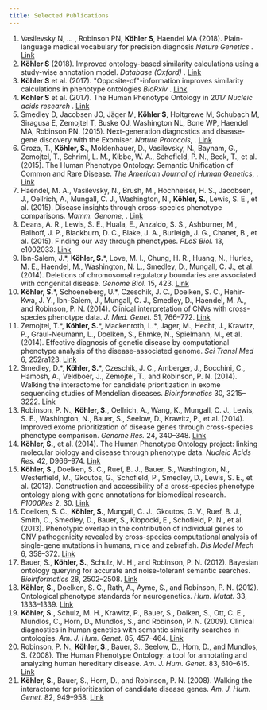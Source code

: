 ```yaml
---
title: Selected Publications
---
```




<ol class="bibliography">

<li><span id="annot">Vasilevsky N, ... , Robinson PN, <b>Köhler S</b>, Haendel MA (2018). Plain-language medical vocabulary for precision diagnosis <i>Nature Genetics</i> .</span>   <a href="https://www.ncbi.nlm.nih.gov/pubmed/29632381">Link</a>  </li>

<li><span id="annot"><b>Köhler S</b> (2018). Improved ontology-based similarity calculations using a study-wise annotation model. <i>Database (Oxford)</i> .</span>   <a href="https://www.ncbi.nlm.nih.gov/pmc/articles/PMC5868182/">Link</a>  </li>

<li><span id="annot"><b>Köhler S</b> et al. (2017). "Opposite-of"-information improves similarity calculations in phenotype ontologies <i>BioRxiv</i> .</span>   <a href="https://www.biorxiv.org/content/early/2017/02/16/108977">Link</a>  </li>

<li><span id="annot"><b>Köhler S</b> et al. (2017). The Human Phenotype Ontology in 2017 <i>Nucleic acids research</i> .</span>   <a href="https://academic.oup.com/nar/article/45/D1/D865/2574174">Link</a>  </li>


<li><span id="exomiser_natgenet"> Smedley D, Jacobsen JO, Jäger M, <b>Köhler S</b>, Holtgrewe M, Schubach M, Siragusa E, Zemojtel T, Buske OJ, Washington NL, Bone WP, Haendel MA, Robinson PN. (2015). Next-generation diagnostics and disease-gene discovery with the Exomiser. <i>Nature Protocols</i>, .</span>   <a href="http://www.ncbi.nlm.nih.gov/pubmed/26562621">Link</a>  </li>


<li><span id="ajhg">Groza, T., <b>Köhler, S.</b>, Moldenhauer, D., Vasilevsky, N., Baynam, G., Zemojtel, T., Schriml, L. M., Kibbe, W. A., Schofield, P. N., Beck, T., et al. (2015). The Human Phenotype Ontology: Semantic Unification of Common and Rare Disease. <i>The American Journal of Human Genetics</i>, .</span>   <a href="http://www.cell.com/ajhg/abstract/S0002-9297(15)00234-7">Link</a>  </li>

<li><span id="pmid26092691">Haendel, M. A., Vasilevsky, N., Brush, M., Hochheiser, H. S., Jacobsen, J., Oellrich, A., Mungall, C. J., Washington, N., <b>Köhler, S.</b>, Lewis, S. E., et al. (2015). Disease insights through cross-species phenotype comparisons. <i>Mamm. Genome</i>, .</span>   <a href="http://link.springer.com/article/10.1007%2Fs00335-015-9577-8">Link</a>  </li>

<li><span id="PMID25562316">Deans, A. R., Lewis, S. E., Huala, E., Anzaldo, S. S., Ashburner, M., Balhoff, J. P., Blackburn, D. C., Blake, J. A., Burleigh, J. G., Chanet, B., et al. (2015). Finding our way through phenotypes. <i>PLoS Biol.</i> 13, e1002033.</span>   <a href="http://www.ncbi.nlm.nih.gov/pubmed/25562316">Link</a>  </li>

<li><span id="PMID25315429">Ibn-Salem, J.*, <b>Köhler, S.</b>*, Love, M. I., Chung, H. R., Huang, N., Hurles, M. E., Haendel, M., Washington, N. L., Smedley, D., Mungall, C. J., et al. (2014). Deletions of chromosomal regulatory boundaries are associated with congenital disease. <i>Genome Biol.</i> 15, 423.</span>   <a href="http://www.ncbi.nlm.nih.gov/pubmed/25315429">Link</a>  </li>

<li><span id="PMID25280750"><b>Köhler, S.</b>*, Schoeneberg, U.*, Czeschik, J. C., Doelken, S. C., Hehir-Kwa, J. Y., Ibn-Salem, J., Mungall, C. J., Smedley, D., Haendel, M. A., and Robinson, P. N. (2014). Clinical interpretation of CNVs with cross-species phenotype data. <i>J. Med. Genet.</i> 51, 766–772.</span>   <a href="http://www.ncbi.nlm.nih.gov/pubmed/25280750">Link</a>  </li>

<li><span id="PMID25186178">Zemojtel, T.*, <b>Köhler, S.</b>*, Mackenroth, L.*, Jager, M., Hecht, J., Krawitz, P., Graul-Neumann, L., Doelken, S., Ehmke, N., Spielmann, M., et al. (2014). Effective diagnosis of genetic disease by computational phenotype analysis of the disease-associated genome. <i>Sci Transl Med</i> 6, 252ra123.</span>   <a href="http://www.ncbi.nlm.nih.gov/pubmed/25186178">Link</a>  </li>


<li><span id="PMID25078397">Smedley, D.*, <b>Köhler, S.</b>*, Czeschik, J. C., Amberger, J., Bocchini, C., Hamosh, A., Veldboer, J., Zemojtel, T., and Robinson, P. N. (2014). Walking the interactome for candidate prioritization in exome sequencing studies of Mendelian diseases. <i>Bioinformatics</i> 30, 3215–3222.</span>   <a href="http://www.ncbi.nlm.nih.gov/pubmed/25078397">Link</a>  </li>

<li><span id="PMID24162188">Robinson, P. N., <b>Köhler, S.</b>, Oellrich, A., Wang, K., Mungall, C. J., Lewis, S. E., Washington, N., Bauer, S., Seelow, D., Krawitz, P., et al. (2014). Improved exome prioritization of disease genes through cross-species phenotype comparison. <i>Genome Res.</i> 24, 340–348.</span>   <a href="http://www.ncbi.nlm.nih.gov/pubmed/24162188">Link</a>  </li>

<li><span id="PMID24217912"><b>Köhler, S.</b>, et al. (2014). The Human Phenotype Ontology project: linking molecular biology and disease through phenotype data. <i>Nucleic Acids Res.</i> 42, D966–974.</span>   <a href="http://www.ncbi.nlm.nih.gov/pubmed/24217912">Link</a>  </li>

<li><span id="PMID24358873"><b>Köhler, S.</b>, Doelken, S. C., Ruef, B. J., Bauer, S., Washington, N., Westerfield, M., Gkoutos, G., Schofield, P., Smedley, D., Lewis, S. E., et al. (2013). Construction and accessibility of a cross-species phenotype ontology along with gene annotations for biomedical research. <i>F1000Res</i> 2, 30.</span>   <a href="http://www.ncbi.nlm.nih.gov/pubmed/24358873">Link</a>  </li>

<li><span id="PMID23104991">Doelken, S. C., <b>Köhler, S.</b>, Mungall, C. J., Gkoutos, G. V., Ruef, B. J., Smith, C., Smedley, D., Bauer, S., Klopocki, E., Schofield, P. N., et al. (2013). Phenotypic overlap in the contribution of individual genes to CNV pathogenicity revealed by cross-species computational analysis of single-gene mutations in humans, mice and zebrafish. <i>Dis Model Mech</i> 6, 358–372.</span>   <a href="http://www.ncbi.nlm.nih.gov/pubmed/23104991">Link</a>  </li>

<li><span id="PMID22843981">Bauer, S., <b>Köhler, S.</b>, Schulz, M. H., and Robinson, P. N. (2012). Bayesian ontology querying for accurate and noise-tolerant semantic searches. <i>Bioinformatics</i> 28, 2502–2508.</span>   <a href="http://www.ncbi.nlm.nih.gov/pubmed/22843981">Link</a>  </li>

<li><span id="PMID22573485"><b>Köhler, S.</b>, Doelken, S. C., Rath, A., Ayme, S., and Robinson, P. N. (2012). Ontological phenotype standards for neurogenetics. <i>Hum. Mutat.</i> 33, 1333–1339.</span>   <a href="http://www.ncbi.nlm.nih.gov/pubmed/22573485">Link</a>  </li>


<li><span id="PMID19800049"><b>Köhler, S.</b>, Schulz, M. H., Krawitz, P., Bauer, S., Dolken, S., Ott, C. E., Mundlos, C., Horn, D., Mundlos, S., and Robinson, P. N. (2009). Clinical diagnostics in human genetics with semantic similarity searches in ontologies. <i>Am. J. Hum. Genet.</i> 85, 457–464.</span>   <a href="http://www.ncbi.nlm.nih.gov/pubmed/19800049">Link</a>  </li>


<li><span id="PMID18950739">Robinson, P. N., <b>Köhler, S.</b>, Bauer, S., Seelow, D., Horn, D., and Mundlos, S. (2008). The Human Phenotype Ontology: a tool for annotating and analyzing human hereditary disease. <i>Am. J. Hum. Genet.</i> 83, 610–615.</span>   <a href="http://www.ncbi.nlm.nih.gov/pubmed/18950739">Link</a>  </li>

<li><span id="PMID18371930"><b>Köhler, S.</b>, Bauer, S., Horn, D., and Robinson, P. N. (2008). Walking the interactome for prioritization of candidate disease genes. <i>Am. J. Hum. Genet.</i> 82, 949–958.</span>   <a href="http://www.ncbi.nlm.nih.gov/pubmed/18371930">Link</a>  </li>

</ol>

